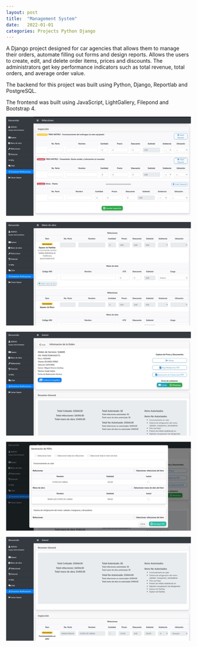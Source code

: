 ```yaml
---
layout: post
title:  "Management System"
date:   2022-01-01
categories: Projects Python Django
---
```


A Django project designed for car agencies that allows them to manage their orders, automate filling out forms and design reports. Allows the users to create, edit, and delete order items, prices and discounts. The administrators get key performance indicators such as total revenue, total orders, and average order value.

The backend for this project was built using Python, Django, Reportlab and PostgreSQL.

The frontend was built using JavaScript, LightGallery, Filepond and Bootstrap 4.

![](/assets/images/ssl/item.jpeg)

![](/assets/images/ssl/labor.jpeg)

![](/assets/images/ssl/asesor1.jpeg)

![](/assets/images/ssl/asesor2.jpeg)

![](/assets/images/ssl/asesor3.jpeg)

